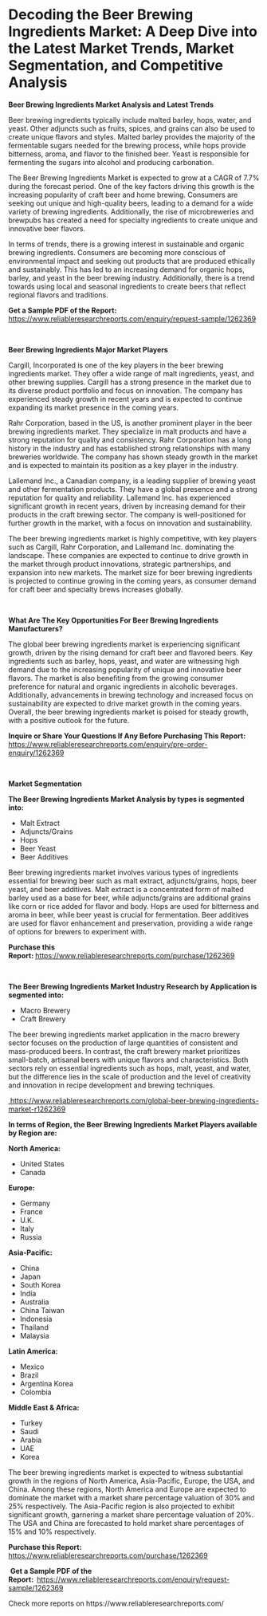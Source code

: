<p><h1>Decoding the Beer Brewing Ingredients Market: A Deep Dive into the Latest Market Trends, Market Segmentation, and Competitive Analysis</h1></p><p><strong>Beer Brewing Ingredients Market Analysis and Latest Trends</strong></p>
<p><p>Beer brewing ingredients typically include malted barley, hops, water, and yeast. Other adjuncts such as fruits, spices, and grains can also be used to create unique flavors and styles. Malted barley provides the majority of the fermentable sugars needed for the brewing process, while hops provide bitterness, aroma, and flavor to the finished beer. Yeast is responsible for fermenting the sugars into alcohol and producing carbonation.</p><p>The Beer Brewing Ingredients Market is expected to grow at a CAGR of 7.7% during the forecast period. One of the key factors driving this growth is the increasing popularity of craft beer and home brewing. Consumers are seeking out unique and high-quality beers, leading to a demand for a wide variety of brewing ingredients. Additionally, the rise of microbreweries and brewpubs has created a need for specialty ingredients to create unique and innovative beer flavors.</p><p>In terms of trends, there is a growing interest in sustainable and organic brewing ingredients. Consumers are becoming more conscious of environmental impact and seeking out products that are produced ethically and sustainably. This has led to an increasing demand for organic hops, barley, and yeast in the beer brewing industry. Additionally, there is a trend towards using local and seasonal ingredients to create beers that reflect regional flavors and traditions.</p></p>
<p><strong>Get a Sample PDF of the Report:&nbsp;</strong> <a href="https://www.reliableresearchreports.com/enquiry/request-sample/1262369">https://www.reliableresearchreports.com/enquiry/request-sample/1262369</a></p>
<p>&nbsp;</p>
<p><strong>Beer Brewing Ingredients Major Market Players</strong></p>
<p><p>Cargill, Incorporated is one of the key players in the beer brewing ingredients market. They offer a wide range of malt ingredients, yeast, and other brewing supplies. Cargill has a strong presence in the market due to its diverse product portfolio and focus on innovation. The company has experienced steady growth in recent years and is expected to continue expanding its market presence in the coming years.</p><p>Rahr Corporation, based in the US, is another prominent player in the beer brewing ingredients market. They specialize in malt products and have a strong reputation for quality and consistency. Rahr Corporation has a long history in the industry and has established strong relationships with many breweries worldwide. The company has shown steady growth in the market and is expected to maintain its position as a key player in the industry.</p><p>Lallemand Inc., a Canadian company, is a leading supplier of brewing yeast and other fermentation products. They have a global presence and a strong reputation for quality and reliability. Lallemand Inc. has experienced significant growth in recent years, driven by increasing demand for their products in the craft brewing sector. The company is well-positioned for further growth in the market, with a focus on innovation and sustainability.</p><p>The beer brewing ingredients market is highly competitive, with key players such as Cargill, Rahr Corporation, and Lallemand Inc. dominating the landscape. These companies are expected to continue to drive growth in the market through product innovations, strategic partnerships, and expansion into new markets. The market size for beer brewing ingredients is projected to continue growing in the coming years, as consumer demand for craft beer and specialty brews increases globally.</p></p>
<p>&nbsp;</p>
<p><strong>What Are The Key Opportunities For Beer Brewing Ingredients Manufacturers?</strong></p>
<p><p>The global beer brewing ingredients market is experiencing significant growth, driven by the rising demand for craft beer and flavored beers. Key ingredients such as barley, hops, yeast, and water are witnessing high demand due to the increasing popularity of unique and innovative beer flavors. The market is also benefiting from the growing consumer preference for natural and organic ingredients in alcoholic beverages. Additionally, advancements in brewing technology and increased focus on sustainability are expected to drive market growth in the coming years. Overall, the beer brewing ingredients market is poised for steady growth, with a positive outlook for the future.</p></p>
<p><strong>Inquire or Share Your Questions If Any Before Purchasing This Report:</strong> <a href="https://www.reliableresearchreports.com/enquiry/pre-order-enquiry/1262369">https://www.reliableresearchreports.com/enquiry/pre-order-enquiry/1262369</a></p>
<p>&nbsp;</p>
<p><strong>Market Segmentation</strong></p>
<p><strong>The Beer Brewing Ingredients Market Analysis by types is segmented into:</strong></p>
<p><ul><li>Malt Extract</li><li>Adjuncts/Grains</li><li>Hops</li><li>Beer Yeast</li><li>Beer Additives</li></ul></p>
<p><p>Beer brewing ingredients market involves various types of ingredients essential for brewing beer such as malt extract, adjuncts/grains, hops, beer yeast, and beer additives. Malt extract is a concentrated form of malted barley used as a base for beer, while adjuncts/grains are additional grains like corn or rice added for flavor and body. Hops are used for bitterness and aroma in beer, while beer yeast is crucial for fermentation. Beer additives are used for flavor enhancement and preservation, providing a wide range of options for brewers to experiment with.</p></p>
<p><strong>Purchase this Report:&nbsp;</strong><a href="https://www.reliableresearchreports.com/purchase/1262369">https://www.reliableresearchreports.com/purchase/1262369</a></p>
<p>&nbsp;</p>
<p><strong>The Beer Brewing Ingredients Market Industry Research by Application is segmented into:</strong></p>
<p><ul><li>Macro Brewery</li><li>Craft Brewery</li></ul></p>
<p><p>The beer brewing ingredients market application in the macro brewery sector focuses on the production of large quantities of consistent and mass-produced beers. In contrast, the craft brewery market prioritizes small-batch, artisanal beers with unique flavors and characteristics. Both sectors rely on essential ingredients such as hops, malt, yeast, and water, but the difference lies in the scale of production and the level of creativity and innovation in recipe development and brewing techniques.</p></p>
<p><a href="https://www.reliableresearchreports.com/global-beer-brewing-ingredients-market-r1262369">&nbsp;https://www.reliableresearchreports.com/global-beer-brewing-ingredients-market-r1262369</a></p>
<p><strong>In terms of Region, the Beer Brewing Ingredients Market Players available by Region are:</strong></p>
<p>
    <p> <strong> North America: </strong>
        <ul>
            <li>United States</li>
            <li>Canada</li>
        </ul>
        </p> 
    <p> <strong> Europe: </strong>
        <ul>
            <li>Germany</li>
            <li>France</li>
            <li>U.K.</li>
            <li>Italy</li>
            <li>Russia</li>
        </ul>
        </p> 
    <p> <strong> Asia-Pacific: </strong>
        <ul>
            <li>China</li>
            <li>Japan</li>
            <li>South Korea</li>
            <li>India</li>
            <li>Australia</li>
            <li>China Taiwan</li>
            <li>Indonesia</li>
            <li>Thailand</li>
            <li>Malaysia</li>
        </ul>
        </p> 
    <p> <strong> Latin America: </strong>
        <ul>
            <li>Mexico</li>
            <li>Brazil</li>
            <li>Argentina Korea</li>
            <li>Colombia</li>
        </ul>
        </p> 
    <p> <strong> Middle East & Africa: </strong>
        <ul>
            <li>Turkey</li>
            <li>Saudi</li>
            <li>Arabia</li>
            <li>UAE</li>
            <li>Korea</li>
        </ul>
    </p>
    </p>
<p><p>The beer brewing ingredients market is expected to witness substantial growth in the regions of North America, Asia-Pacific, Europe, the USA, and China. Among these regions, North America and Europe are expected to dominate the market with a market share percentage valuation of 30% and 25% respectively. The Asia-Pacific region is also projected to exhibit significant growth, garnering a market share percentage valuation of 20%. The USA and China are forecasted to hold market share percentages of 15% and 10% respectively.</p></p>
<p><strong>Purchase this Report: </strong><a href="https://www.reliableresearchreports.com/purchase/1262369">https://www.reliableresearchreports.com/purchase/1262369</a></p>
<p>&nbsp;<strong>Get a Sample PDF of the Report:&nbsp;&nbsp;</strong><a href="https://www.reliableresearchreports.com/enquiry/request-sample/1262369">https://www.reliableresearchreports.com/enquiry/request-sample/1262369</a></p>
<p><strong></strong></p>
<p>Check more reports on https://www.reliableresearchreports.com/</p>